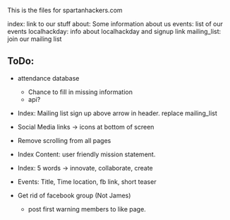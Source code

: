 This is the files for spartanhackers.com

index: link to our stuff
about: Some information about us
events: list of our events
localhackday: info about localhackday and signup link
mailing_list: join our mailing list

## ToDo:
 - attendance database
   - Chance to fill in missing information
   - api?
 - Index: Mailing list sign up above arrow in header. replace mailing_list
 - Social Media links -> icons at bottom of screen
 - Remove scrolling from all pages
 - Index Content: user friendly mission statement.
 - Index: 5 words -> innovate, collaborate, create
 - Events: Title, Time location, fb link, short teaser

 - Get rid of facebook group (Not James)
   - post first warning members to like page.

